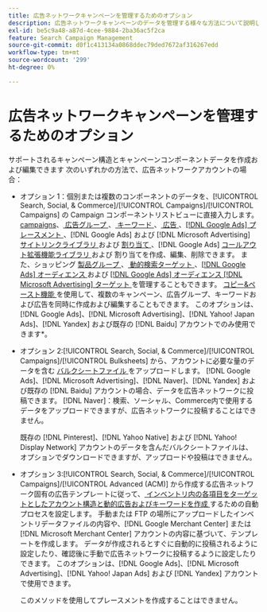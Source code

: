 ```yaml
---
title: 広告ネットワークキャンペーンを管理するためのオプション
description: 広告ネットワークキャンペーンのデータを管理する様々な方法について説明します。
exl-id: be5c9a48-a87d-4cee-9884-2ba36ac5f2ca
feature: Search Campaign Management
source-git-commit: d0f1c413134a0868ddec79ded7672af316267edd
workflow-type: tm+mt
source-wordcount: '299'
ht-degree: 0%

---
```


# 広告ネットワークキャンペーンを管理するためのオプション

サポートされるキャンペーン構造とキャンペーンコンポーネントデータを作成および編集できます
次のいずれかの方法で、広告ネットワークアカウントの場合：

* オプション 1：個別または複数のコンポーネントのデータを、[!UICONTROL Search, Social, & Commerce]/[!UICONTROL Campaigns]/[!UICONTROL Campaigns] の Campaign コンポーネントリストビューに直接入力します。 [campaigns](/help/search-social-commerce/campaign-management/campaigns/campaign-manage.md)、[ 広告グループ ](/help/search-social-commerce/campaign-management/campaigns/ad-group-manage.md)、[ キーワード ](/help/search-social-commerce/campaign-management/campaigns/keyword-manage.md)、[ 広告 ](/help/search-social-commerce/campaign-management/campaigns/ad-manage.md)、[[!DNL Google Ads]  プレースメント ](/help/search-social-commerce/campaign-management/campaigns/placement-manage.md)、[!DNL Google Ads] および [!DNL Microsoft Advertising] [ サイトリンクライブラリ ](/help/search-social-commerce/campaign-management/campaigns/sitelink-extension-manage.md) および [ 割り当て ](/help/search-social-commerce/campaign-management/campaigns/sitelink-extension-associate.md)、[!DNL Google Ads] [ コールアウト拡張機能ライブラリ ](/help/search-social-commerce/campaign-management/campaigns/callout-extension-manage.md) および [](/help/search-social-commerce/campaign-management/campaigns/callout-extension-associate.md) 割り当てを作成、編集、削除できます。 また、ショッピング [ 製品グループ ](/help/search-social-commerce/campaign-management/campaigns/product-group-manage.md)、[ 動的検索ターゲット ](/help/search-social-commerce/campaign-management/campaigns/dynamic-search-target-manage.md)、[[!DNL Google Ads]  オーディエンス ](/help/search-social-commerce/campaign-management/campaigns/audience-about.md) および [[!DNL Google Ads]  オーディエンス  [!DNL Microsoft Advertising]  ターゲット ](/help/search-social-commerce/campaign-management/campaigns/audience-targets-manage.md) を管理することもできます。 [ コピー&amp;ペースト機能 ](/help/search-social-commerce/campaign-management/campaigns/copy-paste.md) を使用して、複数のキャンペーン、広告グループ、キーワードおよび広告を同時に作成および編集することもできます。 このオプションは、[!DNL Google Ads]、[!DNL Microsoft Advertising]、[!DNL Yahoo! Japan Ads]、[!DNL Yandex] および既存の [!DNL Baidu] アカウントでのみ使用できます*。

* オプション 2:[!UICONTROL Search, Social, & Commerce]/[!UICONTROL Campaigns]/[!UICONTROL Bulksheets] から、アカウントに必要な量のデータを含む [ バルクシートファイル ](/help/search-social-commerce/campaign-management/bulksheets/bulksheet-about.md) をアップロードします。 [!DNL Google Ads]、[!DNL Microsoft Advertising]、[!DNL Naver]、[!DNL Yandex] および既存の [!DNL Baidu] アカウントの場合、データを広告ネットワークに投稿できます。 [!DNL Naver]：検索、ソーシャル、Commerce内で使用するデータをアップロードできますが、広告ネットワークに投稿することはできません。

  既存の [!DNL Pinterest]、[!DNL Yahoo Native] および [!DNL Yahoo! Display Network] アカウントのデータを含んだバルクシートファイルは、オプションでダウンロードできますが、アップロードや投稿はできません。

* オプション 3:[!UICONTROL Search, Social, & Commerce]/[!UICONTROL Campaigns]/[!UICONTROL  Advanced (ACM)] から作成する広告ネットワーク固有の広告テンプレートに従って、[ インベントリ内の各項目をターゲットとしたアカウント構造と動的広告およびキーワードを作成 ](/help/search-social-commerce/campaign-management/inventory-feeds/inventory-feeds-about.md) するための自動プロセスを設定します。 手動または FTP の場所にアップロードしたインベントリデータファイルの内容や、[!DNL Google Merchant Center] または [!DNL Microsoft Merchant Center] アカウントの内容に基づいて、テンプレートを作成します。 データが作成されるとすぐに自動的に投稿されるように設定したり、確認後に手動で広告ネットワークに投稿するように設定したりできます。 このオプションは、[!DNL Google Ads]、[!DNL Microsoft Advertising]、[!DNL Yahoo! Japan Ads] および [!DNL Yandex] アカウントで使用できます。

  このメソッドを使用してプレースメントを作成することはできません。
